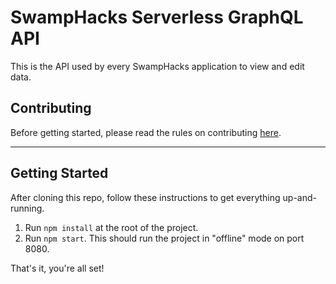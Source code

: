 # SwampHacks Serverless GraphQL API
This is the API used by every SwampHacks application to view and edit data.

## Contributing
Before getting started, please read the rules on contributing [here](https://github.com/swamphacks/developer-docs/blob/master/CONTRIBUTING.md).

---

## Getting Started
After cloning this repo, follow these instructions to get everything up-and-running.

1. Run `npm install` at the root of the project.
2. Run `npm start`. This should run the project in "offline" mode on port 8080.

That's it, you're all set!
